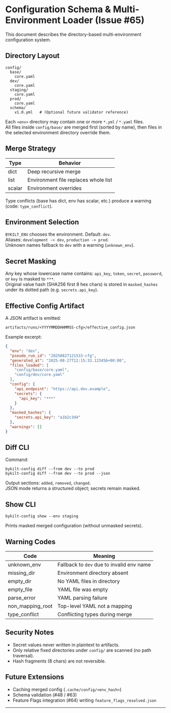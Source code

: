 # Configuration Schema & Multi-Environment Loader (Issue #65)

This document describes the directory-based multi-environment configuration system.

## Directory Layout

```
config/
  base/
    core.yaml
  dev/
    core.yaml
  staging/
    core.yaml
  prod/
    core.yaml
  schema/
    v1.0.yml   # (Optional future validator reference)
```

Each `<env>` directory may contain one or more `*.yml` / `*.yaml` files.  
All files inside `config/base/` are merged first (sorted by name), then files in the selected environment directory override them.

## Merge Strategy

| Type   | Behavior                 |
|--------|--------------------------|
| dict   | Deep recursive merge     |
| list   | Environment file replaces whole list |
| scalar | Environment overrides    |

Type conflicts (base has dict, env has scalar, etc.) produce a warning (code: `type_conflict`).

## Environment Selection

`BYKILT_ENV` chooses the environment. Default: `dev`.  
Aliases: `development -> dev`, `production -> prod`.  
Unknown names fallback to `dev` with a warning (`unknown_env`).

## Secret Masking

Any key whose lowercase name contains: `api_key`, `token`, `secret`, `password`, or `key` is masked to `***`.  
Original value hash (SHA256 first 8 hex chars) is stored in `masked_hashes` under its dotted path (e.g. `secrets.api_key`).

## Effective Config Artifact

A JSON artifact is emitted:

```
artifacts/runs/<YYYYMMDDHHMMSS-cfg>/effective_config.json
```

Example excerpt:

```json
{
  "env": "dev",
  "pseudo_run_id": "20250827121533-cfg",
  "generated_at": "2025-08-27T12:15:33.123456+00:00",
  "files_loaded": [
    "config/base/core.yaml",
    "config/dev/core.yaml"
  ],
  "config": {
    "api_endpoint": "https://api.dev.example",
    "secrets": {
      "api_key": "***"
    }
  },
  "masked_hashes": {
    "secrets.api_key": "a1b2c3d4"
  },
  "warnings": []
}
```

## Diff CLI

Command:

```
bykilt-config diff --from dev --to prod
bykilt-config diff --from dev --to prod --json
```

Output sections: `added`, `removed`, `changed`.  
JSON mode returns a structured object; secrets remain masked.

## Show CLI

```
bykilt-config show --env staging
```

Prints masked merged configuration (without unmasked secrets).

## Warning Codes

| Code             | Meaning |
|------------------|---------|
| unknown_env      | Fallback to `dev` due to invalid env name |
| missing_dir      | Environment directory absent |
| empty_dir        | No YAML files in directory |
| empty_file       | YAML file was empty |
| parse_error      | YAML parsing failure |
| non_mapping_root | Top-level YAML not a mapping |
| type_conflict    | Conflicting types during merge |

## Security Notes

- Secret values never written in plaintext to artifacts.
- Only relative fixed directories under `config/` are scanned (no path traversal).
- Hash fragments (8 chars) are not reversible.

## Future Extensions

- Caching merged config (`.cache/config/<env_hash>`)
- Schema validation (#48 / #63)
- Feature Flags integration (#64) writing `feature_flags_resolved.json`

---
